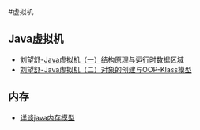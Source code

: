 #虚拟机

## Java虚拟机

* [刘望舒-Java虚拟机（一）结构原理与运行时数据区域](http://liuwangshu.cn/java/jvm/1-runtime-data-area.html)
* [刘望舒-Java虚拟机（二）对象的创建与OOP-Klass模型](http://liuwangshu.cn/java/jvm/2-oop-kclass.html)

## 内存

* [详谈java内存模型](http://blog.csdn.net/caixiaowang/article/details/75042868)


